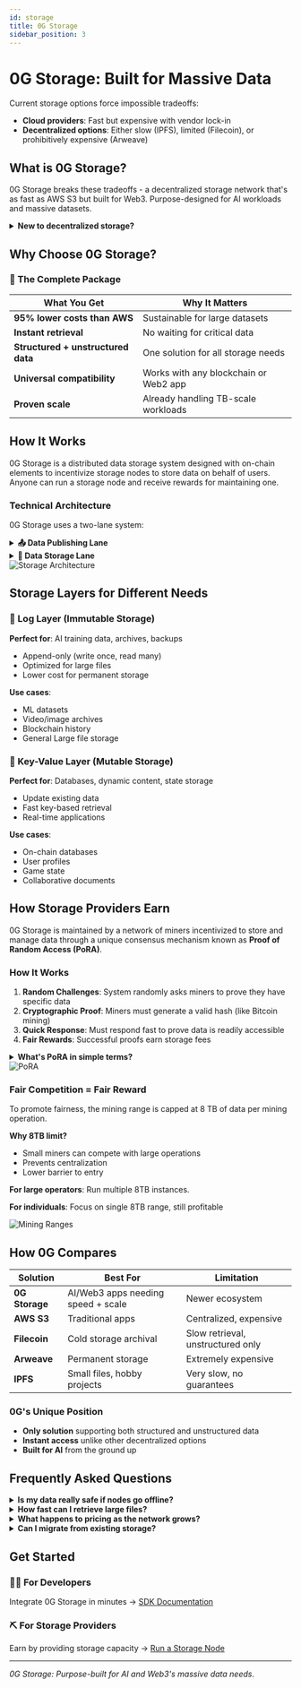 ```yaml
---
id: storage
title: 0G Storage
sidebar_position: 3
---
```


# 0G Storage: Built for Massive Data

Current storage options force impossible tradeoffs:
- **Cloud providers**: Fast but expensive with vendor lock-in
- **Decentralized options**: Either slow (IPFS), limited (Filecoin), or prohibitively expensive (Arweave)

## What is 0G Storage?

0G Storage breaks these tradeoffs - a decentralized storage network that's as fast as AWS S3 but built for Web3. Purpose-designed for AI workloads and massive datasets.

<details>
<summary><b>New to decentralized storage?</b></summary>

Traditional storage (like AWS):
- One company controls your data
- They can delete it, censor it, or change prices
- Single point of failure

Decentralized storage (like 0G):
- Data spread across thousands of nodes
- No single entity can delete or censor
- Always available, even if nodes go offline
</details>

## Why Choose 0G Storage?

### 🚀 The Complete Package

| What You Get | Why It Matters |
|--------------|----------------|
| **95% lower costs than AWS** | Sustainable for large datasets |
| **Instant retrieval** | No waiting for critical data |
| **Structured + unstructured data** | One solution for all storage needs |
| **Universal compatibility** | Works with any blockchain or Web2 app |
| **Proven scale** | Already handling TB-scale workloads |

## How It Works

0G Storage is a distributed data storage system designed with on-chain elements to incentivize storage nodes to store data on behalf of users. Anyone can run a storage node and receive rewards for maintaining one.

### Technical Architecture

0G Storage uses a two-lane system:

<details>
<summary><b>📤 Data Publishing Lane</b></summary>

- Handles metadata and availability proofs
- Verified through 0G Consensus network
- Enables fast data discovery
</details>

<details>
<summary><b>💾 Data Storage Lane</b></summary>

- Manages actual data storage
- Uses erasure coding: splits data into chunks with redundancy
- Even if 30% of nodes fail, your data remains accessible
- Automatic replication maintains availability
</details>
<img src="/img/0G Storage Architecture.png" alt="Storage Architecture" />

## Storage Layers for Different Needs

### 📁 Log Layer (Immutable Storage)
**Perfect for**: AI training data, archives, backups
- Append-only (write once, read many)
- Optimized for large files
- Lower cost for permanent storage

**Use cases**:
- ML datasets
- Video/image archives  
- Blockchain history
- General Large file storage

### 🔑 Key-Value Layer (Mutable Storage)
**Perfect for**: Databases, dynamic content, state storage
- Update existing data
- Fast key-based retrieval
- Real-time applications

**Use cases**:
- On-chain databases
- User profiles
- Game state
- Collaborative documents


## How Storage Providers Earn
0G Storage is maintained by a network of miners incentivized to store and manage data through a unique consensus mechanism known as **Proof of Random Access (PoRA)**.

### How It Works

1. **Random Challenges**: System randomly asks miners to prove they have specific data
2. **Cryptographic Proof**: Miners must generate a valid hash (like Bitcoin mining)
3. **Quick Response**: Must respond fast to prove data is readily accessible
4. **Fair Rewards**: Successful proofs earn storage fees

<details>
<summary><b>What's PoRA in simple terms?</b></summary>

Imagine a teacher randomly checking if students did their homework:
1. Teacher picks a random student (miner)
2. Asks for a specific page (data chunk)
3. Student must show it quickly
4. If correct, student gets rewarded

This ensures miners actually store the data they claim to store.
</details>

<img src="/img/pora.png" alt="PoRA" />

### Fair Competition = Fair Reward
To promote fairness, the mining range is capped at 8 TB of data per mining operation.

**Why 8TB limit?**
- Small miners can compete with large operations
- Prevents centralization
- Lower barrier to entry

**For large operators**: Run multiple 8TB instances.

**For individuals**: Focus on single 8TB range, still profitable

<img src="/img/data-chanks.png" alt="Mining Ranges" />

## How 0G Compares

| Solution | Best For | Limitation |
|----------|----------|------------|
| **0G Storage** | AI/Web3 apps needing speed + scale | Newer ecosystem |
| **AWS S3** | Traditional apps | Centralized, expensive |
| **Filecoin** | Cold storage archival | Slow retrieval, unstructured only |
| **Arweave** | Permanent storage | Extremely expensive |
| **IPFS** | Small files, hobby projects | Very slow, no guarantees |

### 0G's Unique Position
- **Only solution** supporting both structured and unstructured data
- **Instant access** unlike other decentralized options
- **Built for AI** from the ground up

## Frequently Asked Questions

<details>
<summary><b>Is my data really safe if nodes go offline?</b></summary>

Yes! The erasure coding system ensures your data survives node failures. The network automatically maintains redundancy levels, so your data remains accessible even during significant outages.
</details>

<details>
<summary><b>How fast can I retrieve large files?</b></summary>

- Parallel retrieval from multiple nodes
- Bandwidth limited only by your connection
- 200 MBPS retrieval speed even at network congestion
- CDN-like performance through geographic distribution
</details>

<details>
<summary><b>What happens to pricing as the network grows?</b></summary>

The network fee is fixed. All pricing is transparent and on-chain, preventing hidden fees or sudden changes.
</details>

<details>
<summary><b>Can I migrate from existing storage?</b></summary>

Yes, easily:
1. Keep existing infrastructure
2. Use 0G as overflow or backup
3. Gradually migrate based on access patterns
</details>

## Get Started

### 🧑‍💻 For Developers
Integrate 0G Storage in minutes
→ [SDK Documentation](/developer-hub/building-on-0g/storage-sdk)

### ⛏️ For Storage Providers  
Earn by providing storage capacity
→ [Run a Storage Node](/run-a-node/storage-node)

---

*0G Storage: Purpose-built for AI and Web3's massive data needs.*
